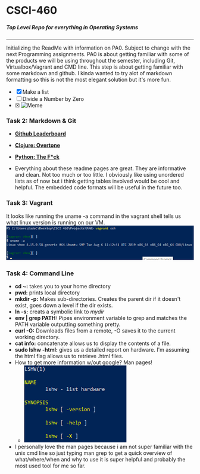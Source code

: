 # CSCI-460
##### Top Level Repo for everything in Operating Systems
----
Initializing the ReadMe with information on PA0. Subject to change with the next Programming assignments. PA0 is about getting familiar with some of the products we will be using throughout the semester, including Git, Virtualbox/Vagrant and CMD line. This step is about getting familiar with some markdown and github. I kinda wanted to try alot of markdown formatting so this is not the most elegant solution but it's more fun.
- [x] Make a list
- [ ] Divide a Number by Zero
- [x] <img src="https://i.kym-cdn.com/entries/icons/facebook/000/028/207/Screen_Shot_2019-01-17_at_4.22.43_PM.jpg" alt="Meme" width="180"/>

### Task 2: Markdown & Git
* [**Github Leaderboard**](https://github.com/EvanLi/Github-Ranking/blob/master/README.md)

* [**Clojure: Overtone**](https://github.com/overtone/overtone)

* [__Python: The F*ck__](https://github.com/nvbn/thefuck)
* Everything about these readme pages are great. They are informative and clean. Not too much or too little. I obviously like using unordered lists as of now but i think getting tables involved would be cool and helpful. The embedded code formats will be useful in the future too.

### Task 3: Vagrant
It looks like running the uname -a command in the vagrant shell tells us what linux version is running on our VM.
![Uname CMD](Vagrant_Uname.png)

### Task 4: Command Line
* __cd ~:__ takes you to your home directory
* __pwd:__ prints local directory
* __mkdir -p:__ Makes sub-directories. Creates the parent dir if it doesn't exist, goes down a level if the dir exists.
* __ln -s:__ creats a symbolic link to _mydir_
* __env | grep PATH:__ Pipes environment variable to grep and matches the PATH variable outputting something pretty.
* __curl -O:__ Downloads files from a remote, -O saves it to the current working directory.
* __cat info:__ concatenate allows us to display the contents of a file.
* __sudo lshw -html:__ gives us a detailed report on hardware. I'm assuming the html flag allows us to retrieve .html files.
* How to get more information w/out google? Man pages!
  * ![CMD Man Page](lshw_man_page.png)
* I personally love the man pages because i am not super familiar with the unix cmd line so just typing man grep to get a quick overview of what/where/when and why to use it is super helpful and probably the most used tool for me so far.

